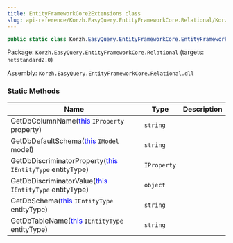 ```yaml
---
title: EntityFrameworkCore2Extensions class
slug: api-reference/Korzh.EasyQuery.EntityFrameworkCore.Relational/Korzh.EasyQuery.EntityFrameworkCore namespace/entityframeworkcore2extensions-class
---
```



```csharp
public static class Korzh.EasyQuery.EntityFrameworkCore.EntityFrameworkCore2Extensions

```
Package: `Korzh.EasyQuery.EntityFrameworkCore.Relational` (targets: `netstandard2.0`)

Assembly: `Korzh.EasyQuery.EntityFrameworkCore.Relational.dll`

### Static Methods

| Name | Type | Description | 
| --- | --- | --- | 
| GetDbColumnName(<span style='color: blue'>this</span> `IProperty` property) | `string` |  | 
| GetDbDefaultSchema(<span style='color: blue'>this</span> `IModel` model) | `string` |  | 
| GetDbDiscriminatorProperty(<span style='color: blue'>this</span> `IEntityType` entityType) | `IProperty` |  | 
| GetDbDiscriminatorValue(<span style='color: blue'>this</span> `IEntityType` entityType) | `object` |  | 
| GetDbSchema(<span style='color: blue'>this</span> `IEntityType` entityType) | `string` |  | 
| GetDbTableName(<span style='color: blue'>this</span> `IEntityType` entityType) | `string` |  |